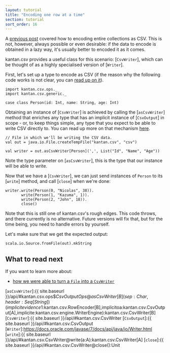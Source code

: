 ```yaml
---
layout: tutorial
title: "Encoding one row at a time"
section: tutorial
sort_order: 16
---
```

A [previous post](serialising_collections.html) covered how to encoding entire collections as CSV. This is not,
however, always possible or even desirable: if the data to encode is obtained in a lazy way, it's usually better to
encoded it as it comes.

kantan.csv provides a useful class for this scenario: [`CsvWriter`], which can be thought of as a highly specialised
version of [`Writer`].

First, let's set up a type to encode as CSV (if the reason why the following code works is not clear, you can
[read up on it](case_classes_as_rows.html)).

```tut:silent
import kantan.csv.ops._
import kantan.csv.generic._

case class Person(id: Int, name: String, age: Int)
```

Obtaining an instance of [`CsvWriter`] is achieved by calling the [`asCsvWriter`] method that enriches any type that
has an implicit instance of [`CsvOutput`] in scope - or, to keep things simple, any type that you expect to be able to
write CSV directly to. You can read up more on that mechanism [here](csv_sinks.html).

```tut:silent
// File in which we'll be writing the CSV data.
val out = java.io.File.createTempFile("kantan.csv", "csv")

val writer = out.asCsvWriter[Person](',', List("Id", "Name", "Age"))
```

Note the type parameter on [`asCsvWriter`], this is the type that our instance will be able to write.

Now that we have a [`CsvWriter`], we can just send instances of `Person` to its [`write`] method, and call [`close`]
when we're done:

```tut:silent
writer.write(Person(0, "Nicolas", 38)).
       write(Person(1, "Kazuma", 1)).
       write(Person(2, "John", 18)).
       close()
```

Note that this is still one of kantan.csv's rough edges. This code throws, and there currently is no alternative.
Future versions will fix that, but for the time being, you need to handle errors by yourself.

Let's make sure that we get the expected output:

```tut
scala.io.Source.fromFile(out).mkString
```

## What to read next
If you want to learn more about:

* [how we were able to turn a `File` into a `CsvWriter`](csv_sinks.html)

[`asCsvWriter`]:{{ site.baseurl }}/api/#kantan.csv.ops$$CsvOutputOps@asCsvWriter[B](sep:Char,header:Seq[String])(implicitevidence$1:kantan.csv.RowEncoder[B],implicitoa:kantan.csv.CsvOutput[A],implicite:kantan.csv.engine.WriterEngine):kantan.csv.CsvWriter[B]
[`CsvWriter`]:{{ site.baseurl }}/api/#kantan.csv.CsvWriter
[`CsvOutput`]:{{ site.baseurl }}/api/#kantan.csv.CsvOutput
[`Writer`]:https://docs.oracle.com/javase/7/docs/api/java/io/Writer.html
[`write`]:{{ site.baseurl }}/api/#kantan.csv.CsvWriter@write(a:A):kantan.csv.CsvWriter[A]
[`close`]:{{ site.baseurl }}/api/#kantan.csv.CsvWriter@close():Unit

